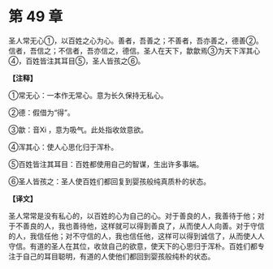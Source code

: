 # 第 49 章

圣人常无心①，以百姓之心为心。善者，吾善之；不善者，吾亦善之，德善②。信者，吾信之；不信者，吾亦信之，德信。圣人在天下，歙歙焉③为天下浑其心④，百姓皆注其耳目⑤，圣人皆孩之⑥。

**【注释】**


①常无心：一本作无常心。意为长久保持无私心。

②德：假借为“得”。

③歙：音Xi ，意为吸气。此处指收敛意欲。

④浑其心：使人心思化归于浑朴。

⑤百姓皆注其耳目：百姓都使用自己的智谋，生出许多事端。

⑥圣人皆孩之：圣人使百姓们都回复到婴孩般纯真质朴的状态。


**【译文】**

圣人常常是没有私心的，以百姓的心为自己的心。对于善良的人，我善待于他；对于不善良的人，我也善待他，这样就可以得到善良了，从而使人人向善。对于守信的人，我信任他；对不守信的人，我也信任他，这样可以得到诚信了，从而使人人守信。有道的圣人在其位，收敛自己的欲意，使天下的心思归于浑朴。百姓们都专注于自己的耳目聪明，有道的人使他们都回到婴孩般纯朴的状态。
